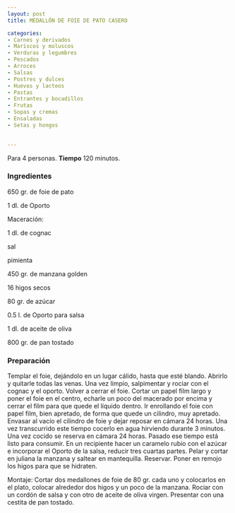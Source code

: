 ```yaml
---
layout: post
title: MEDALLÓN DE FOIE DE PATO CASERO

categories:
- Carnes y derivados
- Mariscos y moluscos
- Verduras y legumbres
- Pescados
- Arroces
- Salsas
- Postres y dulces
- Huevos y lacteos
- Pastas
- Entrantes y bocadillos
- Frutas
- Sopas y cremas
- Ensaladas
- Setas y hongos
 

---
```

Para 4 personas.
<b>Tiempo</b> 120 minutos.

<h3>Ingredientes</h3>

650 gr. de foie de pato

1 dl. de Oporto

Maceración:

1 dl. de cognac

sal

pimienta

450 gr. de manzana golden

16 higos secos

80 gr. de azúcar

0.5 l. de Oporto para salsa

1 dl. de aceite de oliva

800 gr. de pan tostado

<h3>Preparación</h3>

Templar el foie, dejándolo en un lugar cálido, hasta que esté blando. Abrirlo y quitarle todas las venas. Una vez limpio, salpimentar y rociar con el cognac y el oporto. Volver a cerrar el foie. Cortar un papel film largo y poner el foie en el centro, echarle un poco del macerado por encima y cerrar el film para que quede el líquido dentro. Ir enrollando el foie con papel film, bien apretado, de forma que quede un cilindro, muy apretado. Envasar al vacío el cilindro de foie y dejar reposar en cámara 24 horas. Una vez transcurrido este tiempo cocerlo en agua hirviendo durante 3 minutos. Una vez cocido se reserva en cámara 24 horas. Pasado ese tiempo está listo para consumir. En un recipiente hacer un caramelo rubio con el azúcar e incorporar el Oporto de la salsa, reducir tres cuartas partes. Pelar y cortar en juliana la manzana y saltear en mantequilla. Reservar. Poner en remojo los higos para que se hidraten.

Montaje: Cortar dos medallones de foie de 80 gr. cada uno y colocarlos en el plato, colocar alrededor dos higos y un poco de la manzana. Rociar con un cordón de salsa y con otro de aceite de oliva virgen. Presentar con una cestita de pan tostado.


